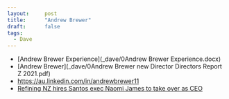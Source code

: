```yaml
---
layout:     post
title:      "Andrew Brewer"
draft:      false
tags:
  - Dave
---
```


- [Andrew Brewer Experience](_dave/0Andrew Brewer Experience.docx)
- [Andrew Brewer](_dave/0Andrew Brewer new Director Directors Report Z 2021.pdf)
- https://au.linkedin.com/in/andrewbrewer11
- [Refining NZ hires Santos exec Naomi James to take over as CEO]()
